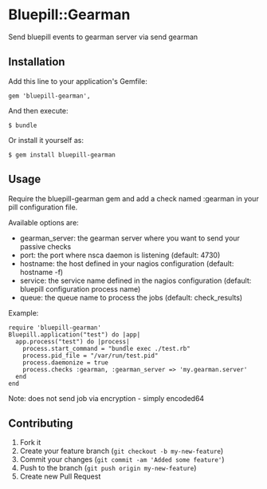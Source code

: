 # Bluepill::Gearman

Send bluepill events to gearman server via send gearman

## Installation

Add this line to your application's Gemfile:

    gem 'bluepill-gearman', 

And then execute:

    $ bundle

Or install it yourself as:

    $ gem install bluepill-gearman

## Usage

Require the bluepill-gearman gem and add a check named :gearman in your pill configuration file.

Available options are:
* gearman_server: the gearman server where you want to send your passive checks
* port: the port where nsca daemon is listening (default: 4730)
* hostname: the host defined in your nagios configuration (default: hostname -f)
* service: the service name defined in the nagios configuration (default: bluepill configuration process name)
* queue: the queue name to process the jobs (default: check_results)

Example:

```
require 'bluepill-gearman'
Bluepill.application("test") do |app|
  app.process("test") do |process|
    process.start_command = "bundle exec ./test.rb"
    process.pid_file = "/var/run/test.pid"
    process.daemonize = true
    process.checks :gearman, :gearman_server => 'my.gearman.server'
  end
end
```

Note:
does not send job via encryption - simply encoded64

## Contributing

1. Fork it
2. Create your feature branch (`git checkout -b my-new-feature`)
3. Commit your changes (`git commit -am 'Added some feature'`)
4. Push to the branch (`git push origin my-new-feature`)
5. Create new Pull Request
